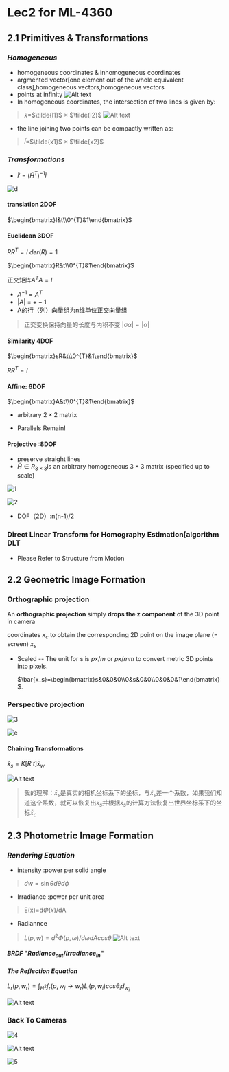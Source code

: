 # Lec2 for ML-4360
## 2.1 Primitives & Transformations
### $Homogeneous$ 
* homogeneous coordinates & inhomogeneous coordinates
* argmented vector[one element out of the whole equivalent class],homogeneous vectors,homogeneous vectors
* points at infinity
![Alt text](<a.png>)
* In homogeneous coordinates, the intersection of two lines is given by:
>$\tilde{x}$=$\tilde{l1}$ × $\tilde{l2}$ 
![Alt text](<b.png>)
* the line joining two points can be compactly written as:
> $\tilde{l}$=$\tilde{x1}$ × $\tilde{x2}$ 

### $Transformations$​​

* $\tilde{l}'$ = $(\tilde{H}^T)^{-1}$$\tilde{l}$

![d](d.png)

#### translation **2DOF**

$\begin{bmatrix}I&t\\0^{T}&1\end{bmatrix}$

#### Euclidean **3DOF** 

$RR^T=I \ der(R)=1$​

$\begin{bmatrix}R&t\\0^{T}&1\end{bmatrix}$

正交矩阵$A^TA=I$

* $A^{-1}=A^T$
* $\left|A\right|$ = $+-1$
* A的行（列）向量组为n维单位正交向量组

> 正交变换保持向量的长度与内积不变 $|\sigma\alpha|=|\alpha|$

#### Similarity 4DOF

$\begin{bmatrix}sR&t\\0^{T}&1\end{bmatrix}$​

$RR^{T}=I$

#### Affine: 6DOF

$\begin{bmatrix}A&t\\0^{T}&1\end{bmatrix}$

* arbitrary $2×2$ matrix

* Parallels Remain!

#### Projective :8DOF

* preserve straight lines
*  $\tilde{H}\in R_{3\times 3}$is an arbitrary homogeneous $3 × 3$​ matrix (specified up to scale)

![1](1.png)

![2](2.png)

* DOF（2D）:n(n-1)/2

### Direct Linear Transform for Homography Estimation[algorithm DLT
* Please Refer to Structure from Motion

## 2.2 Geometric Image Formation
### Orthographic projection

An **orthographic projection** simply **drops the z component** of the 3D point in camera

coordinates $x_c$ to obtain the corresponding 2D point on the image plane (= screen) $x_s$

* Scaled -- The unit for s is $px/m$ or $px/mm$ to convert metric 3D points into pixels.

  $\bar{x_s}=\begin{bmatrix}s&0&0&0\\0&s&0&0\\0&0&0&1\end{bmatrix}$.

### Perspective projection

![3](3.png)

![e](e.png)

#### Chaining Transformations

$\tilde{x}_s=K[R \ t]\bar{x}_w$

![Alt text](f.png)

> 我的理解：$\bar{x}_s$是真实的相机坐标系下的坐标，与$\tilde{x}_s$差一个系数，如果我们知道这个系数，就可以恢复出$\tilde{x}_s$并根据$\tilde{x}_s$的计算方法恢复出世界坐标系下的坐标$\bar{x}_c$

## 2.3 Photometric Image Formation

### $Rendering\ Equation$
* intensity :power per solid angle
>$dw=\sin\theta$$d\theta$$d\phi$
* Irradiance :power per unit area
>E(x)=d$\Phi(x)$/dA
* Radiannce
>$L(p,w)=d^2\Phi(p,\omega)$/$d\omega$$dAcos\theta$
![Alt text](<g.png>)
#### $BRDF$ "$Radiance_{out}/Irradiance_{in}$"
#### $The\ Reflection\ Equation$​

$L_r(p,w_r)=\int_{H^2}f_r(p,w_i\rightarrow w_r)L_i(p,w_i)cos\theta_id_{w_i}$

![Alt text](h.png)

### Back To Cameras

![4](4.png)

![Alt text](<j.png>)

![5](5.png)

